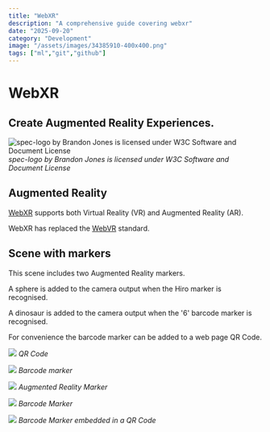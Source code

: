 ```yaml
---
title: "WebXR"
description: "A comprehensive guide covering webxr"
date: "2025-09-20"
category: "Development"
image: "/assets/images/34385910-400x400.png"
tags: ["ml","git","github"]
---
```


# WebXR

## Create Augmented Reality Experiences.

![spec-logo by Brandon Jones is licensed under W3C Software and Document License](/assets/images/webxr/34385910-400x400.png)
*spec-logo by Brandon Jones is licensed under W3C Software and Document License*


## Augmented Reality

[WebXR](https://github.com/immersive-web) supports both Virtual Reality (VR) and Augmented Reality (AR).

WebXR has replaced the [WebVR](WebVR.html) standard.


## Scene with markers

This scene includes two Augmented Reality markers.

A sphere is added to the camera output when the Hiro marker is recognised.

A dinosaur is added to the camera output when the '6' barcode marker is recognised.

For convenience the barcode marker can be added to a web page QR Code.

![](/assets/images/webxr/278535875-3143515849195152-3177239650686303329-n-750x1334.jpg)
*QR Code*

![](/assets/images/webxr/278604232-1195762084291932-2000984922213087796-n-750x1334.jpg)
*Barcode marker*

![](/assets/images/webxr/hiro-marker-arjs-472x475.png)
*Augmented Reality Marker*

![](/assets/images/webxr/marker6-226x226.png)
*Barcode Marker*

![](/assets/images/webxr/qr-code-3-1148x1148.png)
*Barcode Marker embedded in a QR Code*
